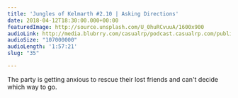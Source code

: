 ```yaml
---
title: 'Jungles of Kelmarth #2.10 | Asking Directions'
date: 2018-04-12T18:30:00.000+00:00
featuredImage: http://source.unsplash.com/U_0huRCvuuA/1600x900
audioLink: http://media.blubrry.com/casualrp/podcast.casualrp.com/public/Chapter%202%20Ep.%2010%20_%20Asking%20for%20Directions.mp3
audioSize: "107000000"
audioLength: '1:57:21'
slug: "35"

---
```

The party is getting anxious to rescue their lost friends and can't decide which way to go. 